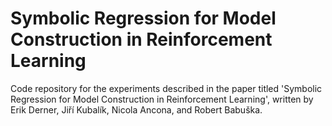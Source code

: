 # Symbolic Regression for Model Construction in Reinforcement Learning

Code repository for the experiments described in the paper titled 'Symbolic Regression for Model Construction in Reinforcement Learning', written by Erik Derner, Jiří Kubalík, Nicola Ancona, and Robert Babuška.